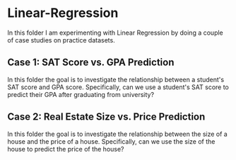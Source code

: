 # Linear-Regression
In this folder I am experimenting with Linear Regression by doing a couple of case studies on practice datasets.

## Case 1: SAT Score vs. GPA Prediction
In this folder the goal is to investigate the relationship between a student's SAT score and GPA score. Specifically, can we use a student's SAT score to predict their GPA after graduating from university?

## Case 2: Real Estate Size vs. Price Prediction
In this folder the goal is to investigate the relationship between the size of a house and the price of a house. Specifically, can we use the size of the house to predict the price of the house?
